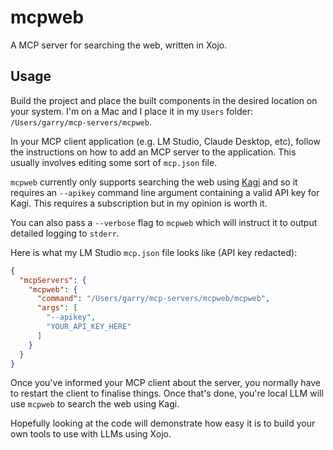 # mcpweb
A MCP server for searching the web, written in Xojo.

## Usage
Build the project and place the built components in the desired location on your system. I'm on a Mac and I place it in my `Users` folder: `/Users/garry/mcp-servers/mcpweb`.

In your MCP client application (e.g. LM Studio, Claude Desktop, etc), follow the instructions on how to add an MCP server to the application. This usually involves editing some sort of `mcp.json` file.

`mcpweb` currently only supports searching the web using [Kagi] and so it requires an `--apikey` command line argument containing a valid API key for Kagi. This requires a subscription but in my opinion is worth it.

You can also pass a `--verbose` flag to `mcpweb` which will instruct it to output detailed logging to `stderr`.

Here is what my LM Studio `mcp.json` file looks like (API key redacted):

```json
{
  "mcpServers": {
    "mcpweb": {
      "command": "/Users/garry/mcp-servers/mcpweb/mcpweb",
      "args": [
        "--apikey",
        "YOUR_API_KEY_HERE"
      ]
    }
  }
}
```

Once you've informed your MCP client about the server, you normally have to restart the client to finalise things. Once that's done, you're local LLM will use `mcpweb` to search the web using Kagi.

Hopefully looking at the code will demonstrate how easy it is to build your own tools to use with LLMs using Xojo.

[Kagi]: https://kagi.com
